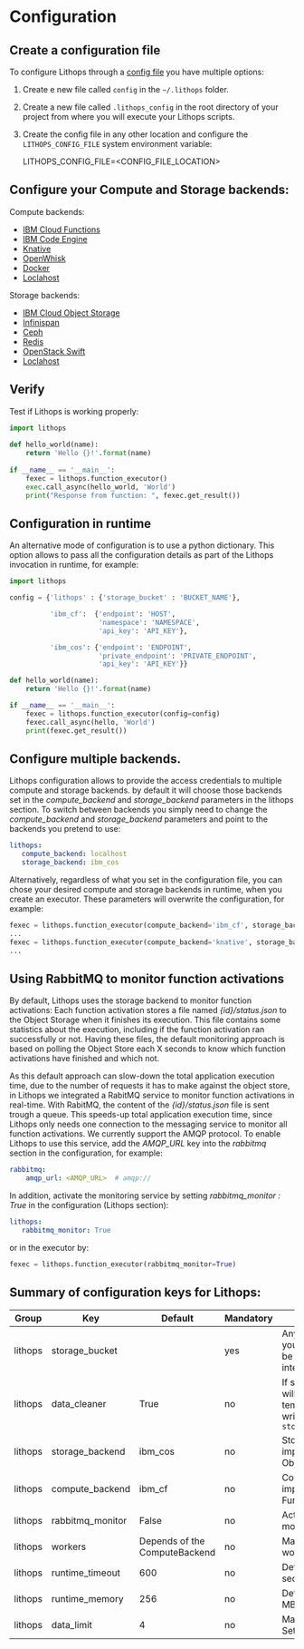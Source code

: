 # Configuration

## Create a configuration file

To configure Lithops through a [config file](config_template.yaml) you have multiple options:

1. Create e new file called `config` in the `~/.lithops` folder.

2. Create a new file called `.lithops_config` in the root directory of your project from where you will execute your Lithops scripts.

3. Create the config file in any other location and configure the `LITHOPS_CONFIG_FILE` system environment variable:

    LITHOPS_CONFIG_FILE=<CONFIG_FILE_LOCATION>
    

## Configure your Compute and Storage backends:

Compute backends:

- [IBM Cloud Functions](compute/ibm_cf.md)
- [IBM Code Engine](compute/code_engine.md)
- [Knative](compute/knative.md)
- [OpenWhisk](compute/openwhisk.md)
- [Docker](compute/docker.md)
- [Loclahost](compute/localhost.md)

Storage backends:

- [IBM Cloud Object Storage](storage/ibm_cos.md)
- [Infinispan](storage/infinispan.md)
- [Ceph](storage/ceph.md)
- [Redis](storage/redis.md)
- [OpenStack Swift](storage/swift.md)
- [Loclahost](storage/localhost.md)


## Verify

Test if Lithops is working properly:

```python
import lithops
   
def hello_world(name):
    return 'Hello {}!'.format(name)
    
if __name__ == '__main__':
    fexec = lithops.function_executor()
    exec.call_async(hello_world, 'World')
    print("Response from function: ", fexec.get_result())
   ```

## Configuration in runtime

An alternative mode of configuration is to use a python dictionary. This option allows to pass all the configuration details as part of the Lithops invocation in runtime, for example:

```python
import lithops

config = {'lithops' : {'storage_bucket' : 'BUCKET_NAME'},

          'ibm_cf':  {'endpoint': 'HOST',
                      'namespace': 'NAMESPACE',
                      'api_key': 'API_KEY'},

          'ibm_cos': {'endpoint': 'ENDPOINT',
                      'private_endpoint': 'PRIVATE_ENDPOINT',
                      'api_key': 'API_KEY'}}

def hello_world(name):
    return 'Hello {}!'.format(name)

if __name__ == '__main__':
    fexec = lithops.function_executor(config=config)
    fexec.call_async(hello, 'World')
    print(fexec.get_result())
```

## Configure multiple backends.

Lithops configuration allows to provide the access credentials to multiple compute and storage backends. by default it will choose those backends set in the  *compute_backend* and *storage_backend* parameters in the lithops section. To switch between backends you simply need to change the *compute_backend* and *storage_backend* parameters and point to the backends you pretend to use:
    
```yaml
lithops:
   compute_backend: localhost
   storage_backend: ibm_cos
```
    
Alternatively, regardless of what you set in the configuration file, you can chose your desired compute and storage backends in runtime, when you create an executor. These parameters will overwrite the configuration, for example:

```python
fexec = lithops.function_executor(compute_backend='ibm_cf', storage_backned='ibm_cos')
...
fexec = lithops.function_executor(compute_backend='knative', storage_bakcned='ceph')
...
```


## Using RabbitMQ to monitor function activations

By default, Lithops uses the storage backend to monitor function activations: Each function activation stores a file named *{id}/status.json* to the Object Storage when it finishes its execution. This file contains some statistics about the execution, including if the function activation ran successfully or not. Having these files, the default monitoring approach is based on polling the Object Store each X seconds to know which function activations have finished and which not.

As this default approach can slow-down the total application execution time, due to the number of requests it has to make against the object store, in Lithops we integrated a RabitMQ service to monitor function activations in real-time. With RabitMQ, the content of the *{id}/status.json* file is sent trough a queue. This speeds-up total application execution time, since Lithops only needs one connection to the messaging service to monitor all function activations. We currently support the AMQP protocol. To enable Lithops to use this service, add the *AMQP_URL* key into the *rabbitmq* section in the configuration, for example:

```yaml
rabbitmq:
    amqp_url: <AMQP_URL>  # amqp://
```

In addition, activate the monitoring service by setting *rabbitmq_monitor : True* in the configuration (Lithops section):

```yaml
lithops:
   rabbitmq_monitor: True
```

or in the executor by:

```python
fexec = lithops.function_executor(rabbitmq_monitor=True)
```


## Summary of configuration keys for Lithops:

|Group|Key|Default|Mandatory|Additional info|
|---|---|---|---|---|
|lithops|storage_bucket | |yes | Any bucket that exists in your COS account. This will be used by Lithops for intermediate data |
|lithops|data_cleaner |True|no|If set to True, then cleaner will automatically delete temporary data that was written into `storage_bucket/lithops.jobs`|
|lithops | storage_backend | ibm_cos | no | Storage backend implementation. IBM Cloud Object Storage is the default |
|lithops | compute_backend | ibm_cf | no | Compute backend implementation. IBM Cloud Functions is the default |
|lithops | rabbitmq_monitor | False | no | Activate the rabbitmq monitoring feature |
|lithops | workers | Depends of the ComputeBackend | no | Max number of concurrent workers |
|lithops| runtime_timeout | 600 |no |  Default runtime timeout (in seconds) |
|lithops| runtime_memory | 256 | no | Default runtime memory (in MB) |
|lithops| data_limit | 4 | no | Max (iter)data size (in MB). Set to False for unlimited size |
